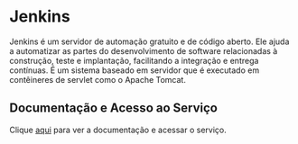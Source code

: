 # Jenkins

Jenkins é um servidor de automação gratuito e de código aberto. Ele ajuda a automatizar as partes do desenvolvimento de software relacionadas à construção, teste e implantação, facilitando a integração e entrega contínuas. É um sistema baseado em servidor que é executado em contêineres de servlet como o Apache Tomcat.

## Documentação e Acesso ao Serviço

Clique [aqui](https://codeship.com) para ver a documentação e acessar o serviço.